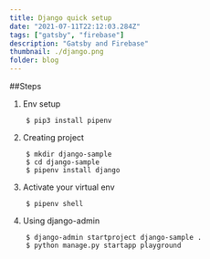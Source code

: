 ```yaml
---
title: Django quick setup
date: "2021-07-11T22:12:03.284Z"
tags: ["gatsby", "firebase"]
description: "Gatsby and Firebase"
thumbnail: ./django.png
folder: blog
---
```


##Steps
1. Env setup
```shell
    $ pip3 install pipenv
```
2. Creating project
```shell
    $ mkdir django-sample
    $ cd django-sample
    $ pipenv install django
```
3. Activate your virtual env
```shell
    $ pipenv shell
```
4. Using django-admin
```shell
    $ django-admin startproject django-sample .
    $ python manage.py startapp playground
```


